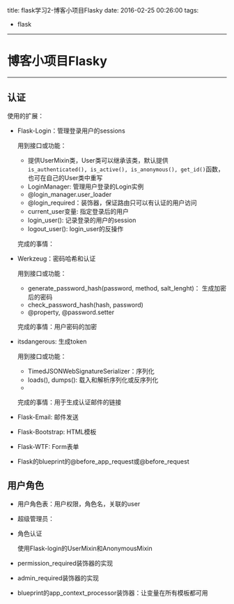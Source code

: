 title: flask学习2-博客小项目Flasky
date: 2016-02-25 00:26:00
tags:
- flask

----

# 博客小项目Flasky
---

## 认证

使用的扩展：

* Flask-Login：管理登录用户的sessions

	用到接口或功能：
	
	* 提供UserMixin类，User类可以继承该类，默认提供`is_authenticated(), is_active(), is_anonymous(), get_id()`函数，也可在自己的User类中重写
	* LoginManager: 管理用户登录的Login实例
	* @login_manager.user_loader
	* @login_required：装饰器，保证路由只可以有认证的用户访问
	* current_user变量: 指定登录后的用户
	* login_user(): 记录登录的用户的session
	* logout_user(): login_user的反操作
	
	完成的事情：
	
* Werkzeug：密码哈希和认证

	用到接口或功能：
	
	* generate_password_hash(password, method, salt_lenght)： 生成加密后的密码
	* check_password_hash(hash, password)
	* @property, @password.setter
	
	完成的事情：用户密码的加密
	
* 	itsdangerous: 生成token

	用到接口或功能：
	
	* TimedJSONWebSignatureSerializer：序列化
	* loads(), dumps(): 载入和解析序列化或反序列化
	* 
	
	
	完成的事情：用于生成认证邮件的链接
	
* Flask-Email: 邮件发送
* Flask-Bootstrap: HTML模板
* Flask-WTF: Form表单	
* Flask的blueprint的@before_app_request或@before_request

## 用户角色

* 用户角色表：用户权限，角色名，关联的user

* 超级管理员：

* 角色认证

	使用Flask-login的UserMixin和AnonymousMixin
	
* permission_required装饰器的实现
* admin_required装饰器的实现
* blueprint的app_context_processor装饰器：让变量在所有模板都可用	







